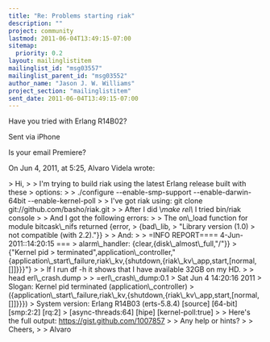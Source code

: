 ```yaml
---
title: "Re: Problems starting riak"
description: ""
project: community
lastmod: 2011-06-04T13:49:15-07:00
sitemap:
  priority: 0.2
layout: mailinglistitem
mailinglist_id: "msg03557"
mailinglist_parent_id: "msg03552"
author_name: "Jason J. W. Williams"
project_section: "mailinglistitem"
sent_date: 2011-06-04T13:49:15-07:00
---
```



Have you tried with Erlang R14B02?

Sent via iPhone

Is your email Premiere?

On Jun 4, 2011, at 5:25, Alvaro Videla  wrote:

&gt; Hi,
&gt; 
&gt; I'm trying to build riak using the latest Erlang release built with these 
&gt; options:
&gt; 
&gt; ./configure --enable-smp-support --enable-darwin-64bit --enable-kernel-poll
&gt; 
&gt; I've got riak using: git clone git://github.com/basho/riak.git
&gt; 
&gt; After I did \\*make rel\\* I tried bin/riak console
&gt; 
&gt; And I got the following errors:
&gt; 
&gt; The on\\_load function for module bitcask\\_nifs returned {error,
&gt; {bad\\_lib,
&gt; "Library version (1.0) 
&gt; not compatible (with 2.2)."}}
&gt; 
&gt; And:
&gt; 
&gt; =INFO REPORT==== 4-Jun-2011::14:20:15 ===
&gt; alarm\\_handler: {clear,{disk\\_almost\\_full,"/"}}
&gt; {"Kernel pid 
&gt; terminated",application\\_controller,"{application\\_start\\_failure,riak\\_kv,{shutdown,{riak\\_kv\\_app,start,[normal,[]]}}}"}
&gt; 
&gt; If I run df -h it shows that I have available 32GB on my HD.
&gt; 
&gt; head erl\\_crash.dump 
&gt; 
&gt; =erl\\_crash\\_dump:0.1
&gt; Sat Jun 4 14:20:16 2011
&gt; Slogan: Kernel pid terminated (application\\_controller) 
&gt; ({application\\_start\\_failure,riak\\_kv,{shutdown,{riak\\_kv\\_app,start,[normal,[]]}}})
&gt; System version: Erlang R14B03 (erts-5.8.4) [source] [64-bit] [smp:2:2] [rq:2] 
&gt; [async-threads:64] [hipe] [kernel-poll:true]
&gt; 
&gt; Here's the full output: https://gist.github.com/1007857
&gt; 
&gt; Any help or hints?
&gt; 
&gt; Cheers,
&gt; 
&gt; Alvaro

